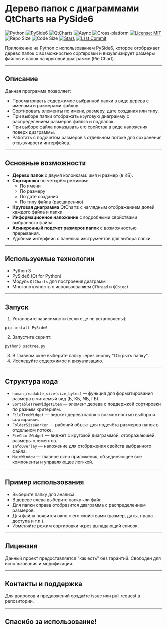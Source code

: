 # Дерево папок с диаграммами QtCharts на PySide6

![Python](https://img.shields.io/badge/Python-3776AB?style=flat&logo=python&logoColor=white)
![PySide6](https://img.shields.io/badge/PySide6-41CD52?style=flat&logo=qt&logoColor=white)
![QtCharts](https://img.shields.io/badge/QtCharts-✓-blue)
![Async](https://img.shields.io/badge/Async-Threaded-brightgreen)
![Cross-platform](https://img.shields.io/badge/Cross--platform-✓-orange)
[![License: MIT](https://img.shields.io/badge/License-MIT-yellow.svg)](https://opensource.org/licenses/MIT)
![Repo Size](https://img.shields.io/github/repo-size/VioletSoul/SSDTree)
![Code Size](https://img.shields.io/github/languages/code-size/VioletSoul/SSDTree)
[![Stars](https://img.shields.io/github/stars/VioletSoul/SSDTree.svg?style=social)](https://github.com/VioletSoul/SSDTree)
[![Last Commit](https://img.shields.io/github/last-commit/VioletSoul/SSDTree.svg)](https://github.com/VioletSoul/SSDTree/commits/main)

Приложение на Python с использованием PySide6, которое отображает дерево папок с возможностью сортировки и визуализирует размеры файлов и папок на круговой диаграмме (Pie Chart).

---

## Описание

Данная программа позволяет:

- Просматривать содержимое выбранной папки в виде дерева с именами и размерами файлов.
- Сортировать элементы по имени, размеру, дате создания или типу.
- При выборе папки отображать круговую диаграмму с распределением размеров файлов и подпапок.
- При выборе файла показывать его свойства в виде наложения поверх диаграммы.
- Работать с подсчетом размеров в отдельном потоке для сохранения отзывчивости интерфейса.

---

## Основные возможности

- **Дерево папок** с двумя колонками: имя и размер (в КБ).
- **Сортировка** по четырём режимам:
    - По имени
    - По размеру
    - По дате создания
    - По типу файла (расширению)
- **Круговая диаграмма** QtCharts с наглядным отображением долей каждого файла и папки.
- **Информационное наложение** с подробными свойствами выбранного файла.
- **Асинхронный подсчет размеров папок** с возможностью прерывания.
- Удобный интерфейс с панелью инструментов для выбора папки.

---

## Используемые технологии

- Python 3
- PySide6 (Qt for Python)
- Модуль `QtCharts` для построения диаграмм
- Многопоточность с использованием `QThread` и `QObject`

---

## Запуск

1. Установите зависимости (если еще не установлены):
```
pip install PySide6
```

2. Запустите скрипт:
```
python3 ssdtree.py
```

3. В главном окне выберите папку через кнопку "Открыть папку".
4. Исследуйте содержимое и визуализацию.

---

## Структура кода

- `human_readable_size(size_bytes)` — функция для форматирования размера в читаемый вид (Б, КБ, МБ, ГБ).
- `SortableTreeWidgetItem` — элемент дерева с поддержкой сортировки по разным критериям.
- `FileTreeWidget` — виджет дерева папок с возможностью выбора и сортировки.
- `FolderSizeWorker` — рабочий объект для подсчёта размеров папок в отдельном потоке.
- `PieChartWidget` — виджет с круговой диаграммой, отображающей размеры элементов.
- `InfoOverlay` — наложение для отображения свойств выбранного файла.
- `MainWindow` — главное окно приложения, объединяющее все компоненты и управляющее логикой.

---

## Пример использования

- Выберите папку для анализа.
- В дереве слева выберите папку или файл.
- Для папки справа отобразится диаграмма с распределением размеров.
- Для файла появится окно с его свойствами (размер, даты, права доступа и т.п.).
- Изменяйте режим сортировки через выпадающий список.

---

## Лицензия

Данный проект предоставляется "как есть" без гарантий. Свободен для использования и модификации.

---

## Контакты и поддержка

Для вопросов и предложений создайте issue или pull request в репозитории.

---
Спасибо за использование!
---

